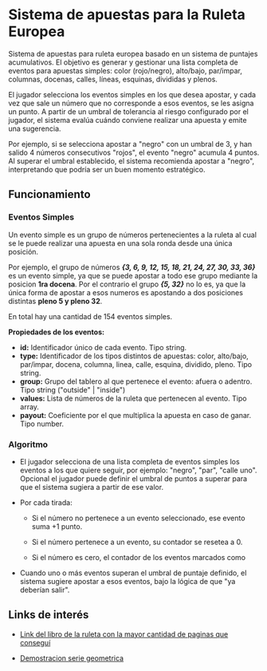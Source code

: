 # Sistema de apuestas para la Ruleta Europea

Sistema de apuestas para ruleta europea basado en un sistema de puntajes acumulativos. El objetivo es generar y gestionar una lista completa de eventos para apuestas simples: color (rojo/negro), alto/bajo, par/impar, columnas, docenas, calles, líneas, esquinas, divididas y plenos.

El jugador selecciona los eventos simples en los que desea apostar, y cada vez que sale un número que no corresponde a esos eventos, se les asigna un punto. A partir de un umbral de tolerancia al riesgo configurado por el jugador, el sistema evalúa cuándo conviene realizar una apuesta y emite una sugerencia.

Por ejemplo, si se selecciona apostar a "negro" con un umbral de 3, y han salido 4 números consecutivos "rojos", el evento "negro" acumula 4 puntos. Al superar el umbral establecido, el sistema recomienda apostar a "negro", interpretando que podría ser un buen momento estratégico.

## Funcionamiento

### Eventos Simples

Un evento simple es un grupo de números pertenecientes a la ruleta al cual se le puede realizar una apuesta en una sola ronda desde una única posición.

Por ejemplo, el grupo de números **_{3, 6, 9, 12, 15, 18, 21, 24, 27, 30, 33, 36}_** es un evento simple, ya que se puede apostar a todo ese grupo mediante la posicion **1ra docena**. Por el contrario el grupo **_{5, 32}_** no lo es, ya que la única forma de apostar a esos numeros es apostando a dos posiciones distintas **pleno 5 y pleno 32**.

En total hay una cantidad de 154 eventos simples.

**Propiedades de los eventos:**

- **id:** Identificador único de cada evento. Tipo string.
- **type:** Identificador de los tipos distintos de apuestas: color, alto/bajo, par/impar, docena, columna, linea, calle, esquina, dividido, pleno. Tipo string.
- **group:** Grupo del tablero al que pertenece el evento: afuera o adentro. Tipo string ("outside" | "inside")
- **values:** Lista de números de la ruleta que pertenecen al evento. Tipo array.
- **payout:** Coeficiente por el que multiplica la apuesta en caso de ganar. Tipo number.

### Algoritmo

- El jugador selecciona de una lista completa de eventos simples los eventos a los que quiere seguir, por ejemplo: "negro", "par", "calle uno".
  Opcional el jugador puede definir el umbral de puntos a superar para que el sistema sugiera a partir de ese valor.

- Por cada tirada:

  - Si el número no pertenece a un evento seleccionado, ese evento suma +1 punto.

  - Si el número pertenece a un evento, su contador se resetea a 0.

  - Si el número es cero, el contador de los eventos marcados como

- Cuando uno o más eventos superan el umbral de puntaje definido, el sistema sugiere apostar a esos eventos, bajo la lógica de que "ya deberían salir".

## Links de interés

- [Link del libro de la ruleta con la mayor cantidad de paginas que conseguí](https://books.google.com.py/books?id=yOhB9TaH-vwC&printsec=frontcover#v=onepage&q&f=false)

- [Demostracion serie geometrica](<https://espanol.libretexts.org/Matematicas/Analisis/Variables_complejas_con_aplicaciones_(Orloff)/08%3A_Serie_Taylor_y_Laurent/8.01%3A_Serie_Geom%C3%A9trica>)
